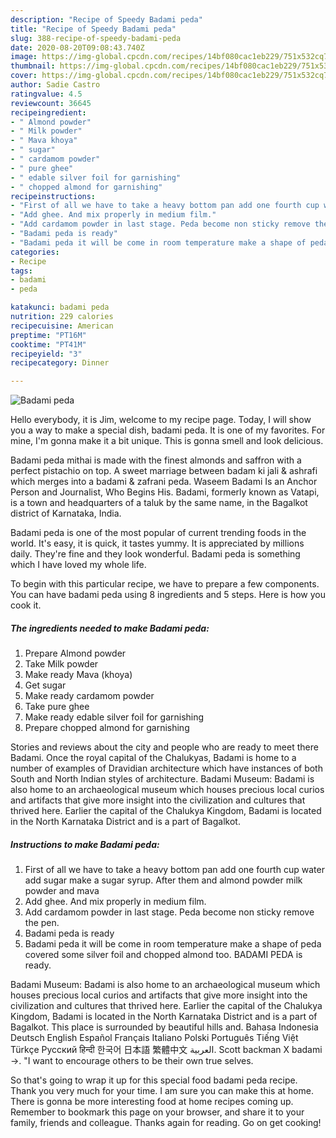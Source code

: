 ```yaml
---
description: "Recipe of Speedy Badami peda"
title: "Recipe of Speedy Badami peda"
slug: 388-recipe-of-speedy-badami-peda
date: 2020-08-20T09:08:43.740Z
image: https://img-global.cpcdn.com/recipes/14bf080cac1eb229/751x532cq70/badami-peda-recipe-main-photo.jpg
thumbnail: https://img-global.cpcdn.com/recipes/14bf080cac1eb229/751x532cq70/badami-peda-recipe-main-photo.jpg
cover: https://img-global.cpcdn.com/recipes/14bf080cac1eb229/751x532cq70/badami-peda-recipe-main-photo.jpg
author: Sadie Castro
ratingvalue: 4.5
reviewcount: 36645
recipeingredient:
- " Almond powder"
- " Milk powder"
- " Mava khoya"
- " sugar"
- " cardamom powder"
- " pure ghee"
- " edable silver foil for garnishing"
- " chopped almond for garnishing"
recipeinstructions:
- "First of all we have to take a heavy bottom pan add one fourth cup water add sugar make a sugar syrup. After them and almond powder milk powder and mava"
- "Add ghee. And mix properly in medium film."
- "Add cardamom powder in last stage. Peda become non sticky remove the pen."
- "Badami peda is ready"
- "Badami peda it will be come in room temperature make a shape of peda covered some silver foil and chopped almond too. BADAMI PEDA is ready."
categories:
- Recipe
tags:
- badami
- peda

katakunci: badami peda 
nutrition: 229 calories
recipecuisine: American
preptime: "PT16M"
cooktime: "PT41M"
recipeyield: "3"
recipecategory: Dinner

---
```



![Badami peda](https://img-global.cpcdn.com/recipes/14bf080cac1eb229/751x532cq70/badami-peda-recipe-main-photo.jpg)

Hello everybody, it is Jim, welcome to my recipe page. Today, I will show you a way to make a special dish, badami peda. It is one of my favorites. For mine, I'm gonna make it a bit unique. This is gonna smell and look delicious.

Badami peda mithai is made with the finest almonds and saffron with a perfect pistachio on top. A sweet marriage between badam ki jali &amp; ashrafi which merges into a badami &amp; zafrani peda. Waseem Badami Is an Anchor Person and Journalist, Who Begins His. Badami, formerly known as Vatapi, is a town and headquarters of a taluk by the same name, in the Bagalkot district of Karnataka, India.

Badami peda is one of the most popular of current trending foods in the world. It's easy, it is quick, it tastes yummy. It is appreciated by millions daily. They're fine and they look wonderful. Badami peda is something which I have loved my whole life.


To begin with this particular recipe, we have to prepare a few components. You can have badami peda using 8 ingredients and 5 steps. Here is how you cook it.

<!--inarticleads1-->

##### The ingredients needed to make Badami peda:

1. Prepare  Almond powder
1. Take  Milk powder
1. Make ready  Mava (khoya)
1. Get  sugar
1. Make ready  cardamom powder
1. Take  pure ghee
1. Make ready  edable silver foil for garnishing
1. Prepare  chopped almond for garnishing


Stories and reviews about the city and people who are ready to meet there Badami. Once the royal capital of the Chalukyas, Badami is home to a number of examples of Dravidian architecture which have instances of both South and North Indian styles of architecture. Badami Museum: Badami is also home to an archaeological museum which houses precious local curios and artifacts that give more insight into the civilization and cultures that thrived here. Earlier the capital of the Chalukya Kingdom, Badami is located in the North Karnataka District and is a part of Bagalkot. 

<!--inarticleads2-->

##### Instructions to make Badami peda:

1. First of all we have to take a heavy bottom pan add one fourth cup water add sugar make a sugar syrup. After them and almond powder milk powder and mava
1. Add ghee. And mix properly in medium film.
1. Add cardamom powder in last stage. Peda become non sticky remove the pen.
1. Badami peda is ready
1. Badami peda it will be come in room temperature make a shape of peda covered some silver foil and chopped almond too. BADAMI PEDA is ready.


Badami Museum: Badami is also home to an archaeological museum which houses precious local curios and artifacts that give more insight into the civilization and cultures that thrived here. Earlier the capital of the Chalukya Kingdom, Badami is located in the North Karnataka District and is a part of Bagalkot. This place is surrounded by beautiful hills and. Bahasa Indonesia Deutsch English Español Français Italiano Polski Português Tiếng Việt Türkçe Русский हिन्दी 한국어 日本語 繁體中文 العربية. Scott backman X badami →. &#34;I want to encourage others to be their own true selves. 

So that's going to wrap it up for this special food badami peda recipe. Thank you very much for your time. I am sure you can make this at home. There is gonna be more interesting food at home recipes coming up. Remember to bookmark this page on your browser, and share it to your family, friends and colleague. Thanks again for reading. Go on get cooking!
